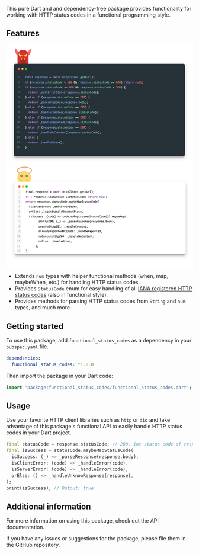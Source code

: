 This pure Dart and and dependency-free package provides functionality for working with HTTP status codes in a functional programming style.

## Features

![Comparison](doc/comparison.png)

* Extends `num` types with helper functional methods (when, map, maybeWhen, etc.) for handling HTTP status codes.
* Provides `StatusCode` enum for easy handling of all [IANA registered HTTP status codes](https://www.iana.org/assignments/http-status-codes/http-status-codes.xml) (also in functional style).
* Provides methods for parsing HTTP status codes from `String` and `num` types, and much more.

## Getting started

To use this package, add `functional_status_codes` as a dependency in your `pubspec.yaml` file.

```yaml
dependencies:
  functional_status_codes: ^1.0.0
```

Then import the package in your Dart code:

```dart
import 'package:functional_status_codes/functional_status_codes.dart';
```

## Usage

Use your favorite HTTP client libraries such as `http` or `dio` and take advantage of this package's functional API to easily handle HTTP status codes in your Dart project.

```dart
final statusCode = response.statusCode; // 200, int status code of response.
final isSuccess = statusCode.maybeMapStatusCode(
  isSuccess: (_) => _parseResponse(response.body),
  isClientError: (code) => _handleError(code),
  isServerError: (code) => _handleError(code),
  orElse: () => _handleUnknowResponse(response),
);
print(isSuccess); // Output: true
```

## Additional information

For more information on using this package, check out the API documentation.

If you have any issues or suggestions for the package, please file them in the GitHub repository.
